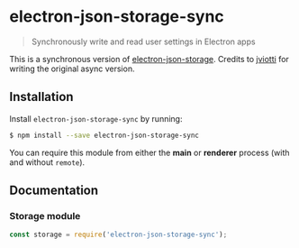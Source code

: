 # electron-json-storage-sync

> Synchronously write and read user settings in Electron apps

This is a synchronous version of [electron-json-storage](https://github.com/jviotti/electron-json-storage). Credits to [jviotti](https://github.com/jviotti) for writing the original async version.

Installation
------------

Install `electron-json-storage-sync` by running:

```sh
$ npm install --save electron-json-storage-sync
```

You can require this module from either the **main** or **renderer** process (with and without `remote`).

Documentation
-------------

### Storage module
```javascript
const storage = require('electron-json-storage-sync');
```
